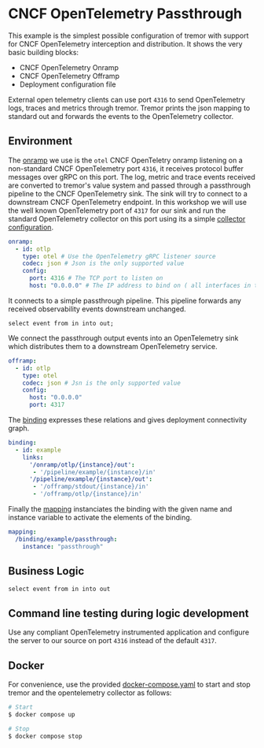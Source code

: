 # CNCF OpenTelemetry Passthrough

This example is the simplest possible configuration of tremor with support for CNCF OpenTelemetry
interception and distribution. It shows the very basic building blocks:
* CNCF OpenTelemetry Onramp
* CNCF OpenTelemetry Offramp
* Deployment configuration file

External open telemetry clients can use port `4316` to send OpenTelemetry logs, traces and metrics
through tremor. Tremor prints the json mapping to standard out and forwards the events to the
OpenTelemetry collector.

## Environment

The [onramp](etc/tremor/config/00_ramps.yaml) we use is the `otel` CNCF OpenTeletry onramp listening on
a non-standard CNCF OpenTelemetry port `4316`, it receives protocol buffer messages over gRPC on this
port. The log, metric and trace events received are converted to tremor's value system and passed through
a passthrough pipeline to the CNCF OpenTelemetry sink. The sink will try to connect to a downstream CNCF
OpenTelemetry endpoint. In this workshop we will use the well known OpenTelemetry port of `4317` for our
sink and run the standard OpenTelemetry collector on this port using its a simple [collector configuration](etc/otel/collector-config.yaml).

```yaml
onramp:
  - id: otlp
    type: otel # Use the OpenTelemetry gRPC listener source
    codec: json # Json is the only supported value
    config:
      port: 4316 # The TCP port to listen on
      host: "0.0.0.0" # The IP address to bind on ( all interfaces in this case )
```

It connects to a simple passthrough pipeline. This pipeline forwards any received
observability events downstream unchanged.

```trickle
select event from in into out;
```

We connect the passthrough output events into an OpenTelemetry sink which distributes them to
a downstream OpenTelemetry service.

```yaml
offramp:
  - id: otlp
    type: otel
    codec: json # Jsn is the only supported value
    config:
      host: "0.0.0.0"
      port: 4317
```

The [binding](./etc/tremor/config/01_binding.yaml) expresses these relations and gives deployment connectivity graph.

```yaml
binding:
  - id: example
    links:
      '/onramp/otlp/{instance}/out':
       - '/pipeline/example/{instance}/in'
      '/pipeline/example/{instance}/out':
       - '/offramp/stdout/{instance}/in'
       - '/offramp/otlp/{instance}/in'
```

Finally the [mapping](./etc/tremor/config/02_mapping.yaml) instanciates the binding with the given name and instance variable to activate the elements of the binding.

```yaml
mapping:
  /binding/example/passthrough:
    instance: "passthrough"
```

## Business Logic

```trickle
select event from in into out
```

## Command line testing during logic development

Use any compliant OpenTelemetry instrumented application and configure the
server to our source on port `4316` instead of the default `4317`.

## Docker

For convenience, use the provided [docker-compose.yaml](./docker-compose.yaml) to
start and stop tremor and the opentelemetry collector as follows:

```bash
# Start
$ docker compose up

# Stop
$ docker compose stop
```
